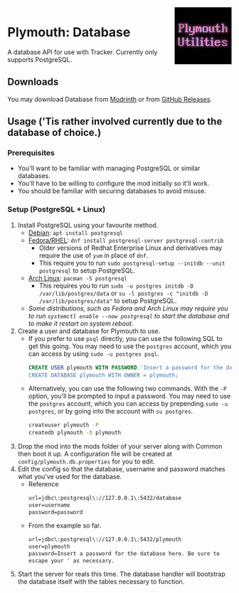 <img width="128" src="src/main/resources/pack.png" alt="Plymouth Database" align="right"/>
<div align="left">

# Plymouth: Database

A database API for use with Tracker. Currently only supports PostgreSQL.

## Downloads

You may download Database from [Modrinth](https://modrinth.com/mods/plymouth-database) or
from [GitHub Releases](https://github.com/the-glitch-network/plymouth-fabric/releases).

## Usage ('Tis rather involved currently due to the database of choice.)

### Prerequisites

- You'll want to be familiar with managing PostgreSQL or similar databases.
- You'll have to be willing to configure the mod initially so it'll work.
- You should be familiar with securing databases to avoid misuse.

### Setup (PostgreSQL + Linux)

1. Install PostgreSQL using your favourite method.
    - [Debian](https://wiki.debian.org/PostgreSql): `apt install postgresql`
    - [Fedora/RHEL](https://fedoraproject.org/wiki/PostgreSQL): `dnf install postgresql-server postgresql-contrib`
        - Older versions of Redhat Enterprise Linux and derivatives may require the use of `yum` in place of `dnf`.
        - This require you to run `sudo postgresql-setup --initdb --unit postgresql` to setup PostgreSQL.
    - [Arch Linux](https://wiki.archlinux.org/title/PostgreSQL): `pacman -S postgresql`
        - This requires you to run `sudo -u postgres initdb -D /var/lib/postgres/data`
          or `su -l postgres -c "initdb -D /var/lib/postgres/data"` to setup PostgreSQL.
    - *Some distributions, such as Fedora and Arch Linux may require you to run `systemctl enable --now postgresql` to
      start the database and to make it restart on system reboot.*
2. Create a user and database for Plymouth to use.
    - If you prefer to use `psql` directly, you can use the following SQL to get this going. You may need to use
      the `postgres` account, which you can access by using `sudo -u postgres psql`.
      ```sql
      CREATE USER plymouth WITH PASSWORD 'Insert a password for the database here. Be sure to escape your \' as necessary.';
      CREATE DATABASE plymouth WITH OWNER = plymouth;
      ```
    - Alternatively, you can use the following two commands. With the `-P` option, you'll be prompted to input a
      password. You may need to use the `postgres` account, which you can access by prepending `sudo -u postgres`, or by
      going into the account with `su postgres`.
      ```sh
      createuser plymouth -P
      createdb plymouth -O plymouth
      ```
3. Drop the mod into the mods folder of your server along with Common then boot it up. A configuration file will be
   created at `config/plymouth.db.properties` for you to edit.
4. Edit the config so that the database, username and password matches what you've used for the database.
    - Reference
      ```properties
      url=jdbc\:postgresql\://127.0.0.1\:5432/database
      user=username
      password=password
      ```
    - From the example so far.
      ```properties
      url=jdbc\:postgresql\://127.0.0.1\:5432/plymouth
      user=plymouth
      password=Insert a password for the database here. Be sure to escape your ' as necessary.
      ```
5. Start the server for reals this time. The database handler will bootstrap the database itself with the tables
   necessary to function.

</div>